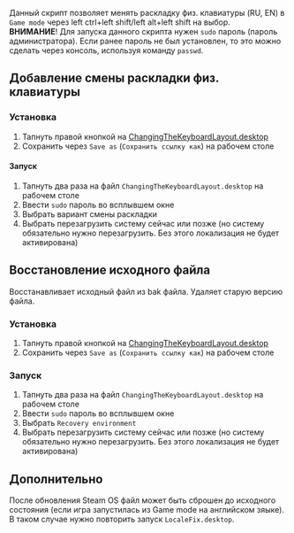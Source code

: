 Данный скрипт позволяет менять раскладку физ. клавиатуры (RU, EN) в `Game mode` через left ctrl+left shift/left alt+left shift на выбор.<br/>
**ВНИМАНИЕ**! Для запуска данного скрипта нужен `sudo` пароль (пароль администратора). Если ранее пароль не был установлен, то это можно сделать через консоль, используя команду `passwd`.

## Добавление смены раскладки физ. клавиатуры
### Установка
1. Тапнуть правой кнопкой на [ChangingTheKeyboardLayout.desktop](https://raw.githubusercontent.com/mashakulina/Changing-the-keyboard-layout-steam-deck/main/ChangingTheKeyboardLayout.desktop) 
2. Сохранить через `Save as` (`Сохранить ссылку как`) на рабочем столе

#### Запуск
1. Тапнуть два раза на файл `ChangingTheKeyboardLayout.desktop` на рабочем столе
2. Ввести `sudo` пароль во всплывшем окне
3. Выбрать вариант смены раскладки
4. Выбрать перезагрузить систему сейчас или позже (но систему обязательно нужно перезагрузить. Без этого локализация не будет активирована)

## Восстановление исходного файла
Восстанавливает исходный файл из bak файла. Удаляет старую версию файла.

### Установка
1. Тапнуть правой кнопкой на [ChangingTheKeyboardLayout.desktop](https://raw.githubusercontent.com/mashakulina/Changing-the-keyboard-layout-steam-deck/main/ChangingTheKeyboardLayout.desktop) 
2. Сохранить через `Save as` (`Сохранить ссылку как`) на рабочем столе

### Запуск
1. Тапнуть два раза на файл `ChangingTheKeyboardLayout.desktop` на рабочем столе
2. Ввести `sudo` пароль во всплывшем окне
3. Выбрать `Recovery environment`
4. Выбрать перезагрузить систему сейчас или позже (но систему обязательно нужно перезагрузить. Без этого локализация не будет активирована)

## Дополнительно
После обновления Steam OS файл может быть сброшен до исходного состояния (если игра запустилась из Game mode на английском зяыке). В таком случае нужно повторить запуск `LocaleFix.desktop`.
